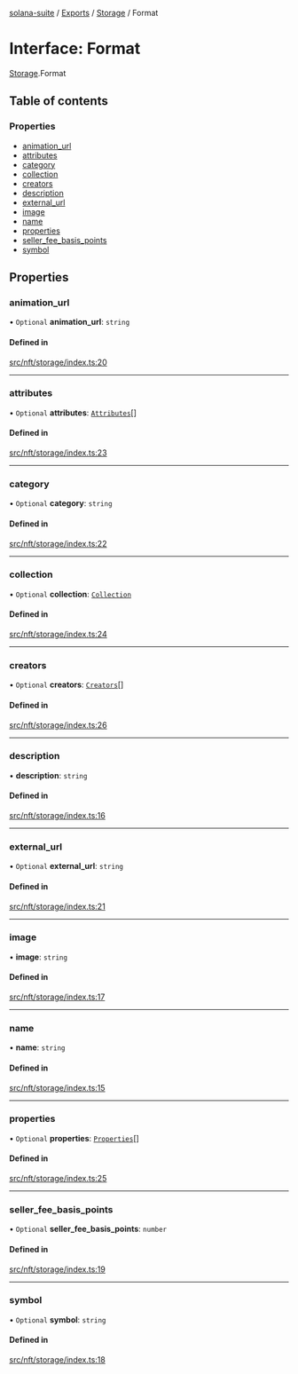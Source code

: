 [solana-suite](../README.md) / [Exports](../modules.md) / [Storage](../modules/Storage.md) / Format

# Interface: Format

[Storage](../modules/Storage.md).Format

## Table of contents

### Properties

- [animation\_url](Storage.Format.md#animation_url)
- [attributes](Storage.Format.md#attributes)
- [category](Storage.Format.md#category)
- [collection](Storage.Format.md#collection)
- [creators](Storage.Format.md#creators)
- [description](Storage.Format.md#description)
- [external\_url](Storage.Format.md#external_url)
- [image](Storage.Format.md#image)
- [name](Storage.Format.md#name)
- [properties](Storage.Format.md#properties)
- [seller\_fee\_basis\_points](Storage.Format.md#seller_fee_basis_points)
- [symbol](Storage.Format.md#symbol)

## Properties

### animation\_url

• `Optional` **animation\_url**: `string`

#### Defined in

[src/nft/storage/index.ts:20](https://github.com/fukaoi/solana-suite/blob/62f455f/src/nft/storage/index.ts#L20)

___

### attributes

• `Optional` **attributes**: [`Attributes`](Storage.Attributes.md)[]

#### Defined in

[src/nft/storage/index.ts:23](https://github.com/fukaoi/solana-suite/blob/62f455f/src/nft/storage/index.ts#L23)

___

### category

• `Optional` **category**: `string`

#### Defined in

[src/nft/storage/index.ts:22](https://github.com/fukaoi/solana-suite/blob/62f455f/src/nft/storage/index.ts#L22)

___

### collection

• `Optional` **collection**: [`Collection`](Storage.Collection.md)

#### Defined in

[src/nft/storage/index.ts:24](https://github.com/fukaoi/solana-suite/blob/62f455f/src/nft/storage/index.ts#L24)

___

### creators

• `Optional` **creators**: [`Creators`](Metaplex.Creators.md)[]

#### Defined in

[src/nft/storage/index.ts:26](https://github.com/fukaoi/solana-suite/blob/62f455f/src/nft/storage/index.ts#L26)

___

### description

• **description**: `string`

#### Defined in

[src/nft/storage/index.ts:16](https://github.com/fukaoi/solana-suite/blob/62f455f/src/nft/storage/index.ts#L16)

___

### external\_url

• `Optional` **external\_url**: `string`

#### Defined in

[src/nft/storage/index.ts:21](https://github.com/fukaoi/solana-suite/blob/62f455f/src/nft/storage/index.ts#L21)

___

### image

• **image**: `string`

#### Defined in

[src/nft/storage/index.ts:17](https://github.com/fukaoi/solana-suite/blob/62f455f/src/nft/storage/index.ts#L17)

___

### name

• **name**: `string`

#### Defined in

[src/nft/storage/index.ts:15](https://github.com/fukaoi/solana-suite/blob/62f455f/src/nft/storage/index.ts#L15)

___

### properties

• `Optional` **properties**: [`Properties`](Storage.Properties.md)[]

#### Defined in

[src/nft/storage/index.ts:25](https://github.com/fukaoi/solana-suite/blob/62f455f/src/nft/storage/index.ts#L25)

___

### seller\_fee\_basis\_points

• `Optional` **seller\_fee\_basis\_points**: `number`

#### Defined in

[src/nft/storage/index.ts:19](https://github.com/fukaoi/solana-suite/blob/62f455f/src/nft/storage/index.ts#L19)

___

### symbol

• `Optional` **symbol**: `string`

#### Defined in

[src/nft/storage/index.ts:18](https://github.com/fukaoi/solana-suite/blob/62f455f/src/nft/storage/index.ts#L18)
